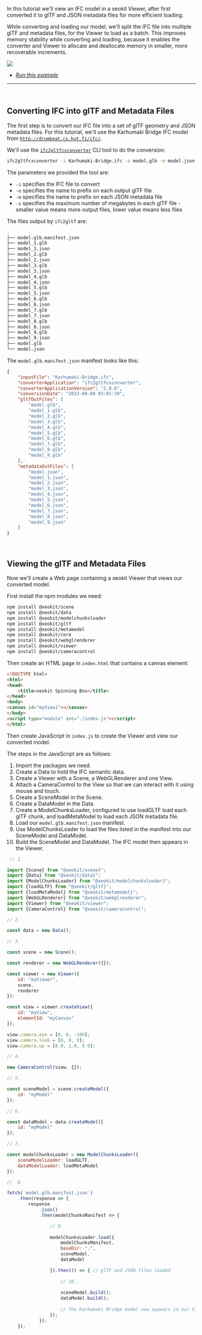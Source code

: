 In this tutorial we'll view an IFC model in a xeokit Viewer, after first converted it to 
glTF and JSON metadata files for more efficient loading. 

While converting and loading our model, we'll split the IFC file into multiple glTF and metadata files, for the Viewer 
to load as a batch. This improves memory stability while converting and loading, because it enables the converter and 
Viewer to allocate and deallocate memory in smaller, more recoverable increments. 

[![](screenshot.png)](./../../examples/#SceneModel_build_table/index.html)

* *[Run this example](./../../examples/#SceneModel_build_table/index.html)*

---

<br>

## Converting IFC into glTF and Metadata Files

The first step is to convert our IFC file into a set of glTF geometry and JSON metadata files. For this tutorial, we'll use the Karhumaki Bridge IFC model
from [`http://drumbeat.cs.hut.fi/ifc/`](http://drumbeat.cs.hut.fi/ifc/).

We'll use the [`ifc2gltfcxconverter`](https://www.notion.so/Converting-IFC-to-XKT-using-ifc2gltfcxconverter-a2e0005d00dc4f22b648f1237bc3245d?pvs=21)
CLI tool to do the conversion:

```bash
ifc2gltfcxconverter -i Karhumaki-Bridge.ifc -o model.glb -m model.json -s 100
```

The parameters we provided the tool are:

- `-i` specifies the IFC file to convert
- `-o` specifies the name to prefix on each output glTF file
- `-m` specifies the name to prefix on each JSON metadata file
- `-s` specifies the maximum number of megabytes in each glTF file - smaller value means more output files, lower value
  means less files

The files output by `ifc2gltf` are:

```bash
.
├── model.glb.manifest.json
├── model_1.glb
├── model_1.json
├── model_2.glb
├── model_2.json
├── model_3.glb
├── model_3.json
├── model_4.glb
├── model_4.json
├── model_5.glb
├── model_5.json
├── model_6.glb
├── model_6.json
├── model_7.glb
├── model_7.json
├── model_8.glb
├── model_8.json
├── model_9.glb
├── model_9.json
├── model.glb
└── model.json
```

The `model.glb.manifest.json` manifest looks like this:

```json
{
    "inputFile": "Karhumaki-Bridge.ifc",
    "converterApplication": "ifc2gltfcxconverter",
    "converterApplicationVersion": "2.8.6",
    "conversionDate": "2023-09-08 03:01:39",
    "gltfOutFiles": [
        "model.glb",
        "model_1.glb",
        "model_2.glb",
        "model_3.glb",
        "model_4.glb",
        "model_5.glb",
        "model_6.glb",
        "model_7.glb",
        "model_8.glb",
        "model_9.glb"
    ],
    "metadataOutFiles": [
        "model.json",
        "model_1.json",
        "model_2.json",
        "model_3.json",
        "model_4.json",
        "model_5.json",
        "model_6.json",
        "model_7.json",
        "model_8.json",
        "model_9.json"
    ]
}
```

<br>

## Viewing the glTF and Metadata Files

Now we'll create a Web page containing a xeokit Viewer that views our converted model.

First install the npm modules we need:

````bash
npm install @xeokit/scene
npm install @xeokit/data
npm install @xeokit/modelchunksloader
npm install @xeokit/gltf
npm install @xeokit/metamodel
npm install @xeokit/core
npm install @xeokit/webglrenderer
npm install @xeokit/viewer
npm install @xeokit/cameracontrol
````

Then create an HTML page in `index.html` that contains a canvas element:

````html
<!DOCTYPE html>
<html>
<head>
    <title>xeokit Spinning Box</title>
</head>
<body>
<canvas id="myView1"></canvas>
</body>
<script type="module" src="./index.js"></script>
</html>
````

Then create JavaScript in `index.js` to create the Viewer and view our converted model.

The steps in the JavaScript are as follows:

1. Import the packages we need.
2. Create a Data to hold the IFC semantic data.
3. Create a Viewer with a Scene, a WebGLRenderer and one View.
4. Attach a CameraControl to the View so that we can interact with it using mouse and touch.
5. Create a SceneModel in the Scene.
6. Create a DataModel in the Data.
7. Create a ModelChunksLoader, configured to use loadGLTF load each glTF chunk, and loadMetaModel to load each JSON metadata file.
8. Load our `model.glb.manifest.json` manifest.
9. Use ModelChunksLoader to load the files listed in the manifest into our SceneModel and DataModel.
10. Build the SceneModel and DataModel. The IFC model then appears in the Viewer.

```javascript
 // 1.

import {Scene} from "@xeokit/scene}";
import {Data} from "@xeokit/data}";
import {ModelChunksLoader} from "@xeokit/modelchunksloader}";
import {loadGLTF} from "@xeokit/gltf}";
import {loadMetaModel} from "@xeokit/metamodel}";
import {WebGLRenderer} from "@xeokit/webglrenderer";
import {Viewer} from "@xeokit/viewer";
import {CameraControl} from "@xeokit/cameracontrol";

// 2. 

const data = new Data();

// 3.

const scene = new Scene();

const renderer = new WebGLRenderer({});

const viewer = new Viewer({
    id: "myViewer",
    scene,
    renderer
});

const view = viewer.createView({
    id: "myView",
    elementId: "myCanvas"
});

view.camera.eye = [0, 0, -100];
view.camera.look = [0, 0, 0];
view.camera.up = [0.0, 1.0, 0.0];

// 4. 

new CameraControl(view, {});

// 5.

const sceneModel = scene.createModel({
    id: "myModel"
});

// 6. 

const dataModel = data.createModel({
    id: "myModel"
});

// 7.

const modelChunksLoader = new ModelChunksLoader({
    sceneModelLoader: loadGLTF,
    dataModelLoader: loadMetaModel
});

//  8.

fetch(`model.glb.manifest.json`)
    .then(response => {
        response
            .json()
            .then(modelChunksManifest => {

                // 9.
                
                modelChunksLoader.load({
                    modelChunksManifest,
                    baseDir: ".",
                    sceneModel,
                    dataModel

                }).then(() => { // glTF and JSON files loaded
                    
                    // 10.
                    
                    sceneModel.build();
                    dataModel.build(); 
                    
                    // The Karhumaki Bridge model now appears in our Viewer.
                });
            });
    });
```

